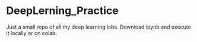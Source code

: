 # DeepLerning_Practice
Just a small repo of all my deep learning labs.
Download ipynb and execute it locally or on colab. 
